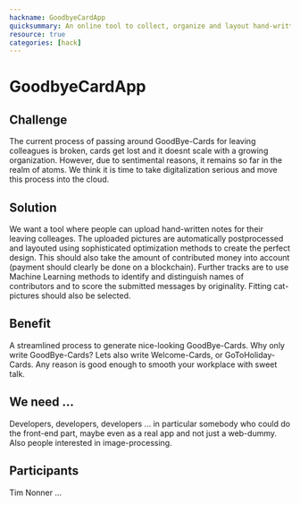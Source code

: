 ```yaml
---
hackname: GoodbyeCardApp
quicksummary: An online tool to collect, organize and layout hand-written sentimental messages
resource: true
categories: [hack]
---
```


GoodbyeCardApp
==============

Challenge
---------
The current process of passing around GoodBye-Cards for leaving colleagues is broken, 
cards get lost and it doesnt scale with a growing organization.
However, due to sentimental reasons, it remains so far in the realm of atoms.
We think it is time to take digitalization serious and move this process into the cloud.

Solution
--------
We want a tool where people can upload hand-written notes for their leaving colleages.
The uploaded pictures are automatically postprocessed and layouted using sophisticated optimization methods to create the perfect design.
This should also take the amount of contributed money into account (payment should clearly be done on a blockchain).
Further tracks are to use Machine Learning methods to identify and distinguish names of contributors and 
to score the submitted messages by originality. Fitting cat-pictures should also be selected.

Benefit
-------
A streamlined process to generate nice-looking GoodBye-Cards. Why only write GoodBye-Cards?
Lets also write Welcome-Cards, or GoToHoliday-Cards. Any reason is good enough to smooth your workplace with sweet talk.

We need ...
----------
Developers, developers, developers ... in particular somebody who could do the front-end part, maybe even as a real app and not just a web-dummy. Also people interested in image-processing.

Participants
------------
Tim Nonner
...




